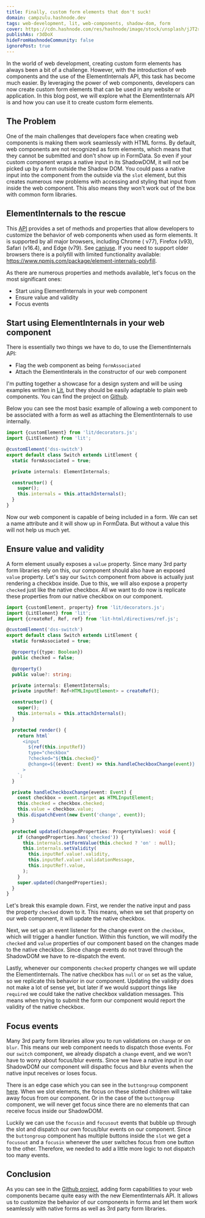 ```yaml
---
title: Finally, custom form elements that don't suck!
domain: campzulu.hashnode.dev
tags: web-development, lit, web-components, shadow-dom, form
cover: https://cdn.hashnode.com/res/hashnode/image/stock/unsplash/jJT2r2n7lYA/upload/76adc03462239d3b3e6cb53f44b60b20.jpeg?w=1600&h=840&fit=crop&crop=entropy&auto=compress,format&format=webp
publishAs: r3dDoX
hideFromHashnodeCommunity: false
ignorePost: true
---
```


In the world of web development, creating custom form elements has always been a bit of a challenge.
However, with the introduction of web components and the use of the ElementInternals API, this task
has become much easier. By leveraging the power of web components, developers can now create custom
form elements that can be used in any website or application. In this blog post, we will explore
what the ElementInternals API is and how you can use it to create custom form elements.

## The Problem

One of the main challenges that developers face when creating web components is making them work
seamlessly with HTML forms. By default, web components are not recognized as form elements, which
means that they cannot be submitted and don't show up in FormData. So even if your custom component
wraps a native input in its ShadowDOM, it will not be picked up by a form outside the Shadow DOM.
You could pass a native input into the component from the outside via the `slot` element, but this
creates numerous new problems with accessing and styling that input from inside the web component.
This also means they won't work out of the box with common form libraries.

## ElementInternals to the rescue

This [API](https://developer.mozilla.org/en-US/docs/Web/API/ElementInternals) provides a set of
methods and properties that allow developers to customize the behavior of web components when used
as form elements. It is supported by all major browsers, including Chrome ( v77), Firefox (v93),
Safari (v16.4), and Edge (v79). See [caniuse](https://caniuse.com/mdn-api_elementinternals).
If you need to support older browsers there is a polyfill with limited functionality available:
https://www.npmjs.com/package/element-internals-polyfill.

As there are numerous properties and methods available, let's focus on the most significant ones:

* Start using ElementInternals in your web component
* Ensure value and validity
* Focus events

## Start using ElementInternals in your web component

There is essentially two things we have to do, to use the ElementInternals API:

* Flag the web component as being `formAssociated`
* Attach the ElementInterals in the constructor of our web component

I'm putting together a showcase for a design system and will be using examples written in
[Lit](https://lit.dev), but they should be easily adaptable to plain web components. You can find
the project on [Github](https://github.com/r3dDoX/design-system-showcase).

Below you can see the most basic example of allowing a web component to be associated with a form as
well as attaching the ElementInternals to use internally.

```typescript
import {customElement} from 'lit/decorators.js';
import {LitElement} from 'lit';

@customElement('dss-switch')
export default class Switch extends LitElement {
  static formAssociated = true;

  private internals: ElementInternals;

  constructor() {
    super();
    this.internals = this.attachInternals();
  }
}
```

Now our web component is capable of being included in a form. We can set a name attribute and it
will show up in FormData. But without a value this will not help us much yet.

## Ensure value and validity

A form element usually exposes a `value` property. Since many 3rd party form libraries rely on this,
our component should also have an exposed `value` property. Let's say our `Switch`
component from above is actually just rendering a checkbox inside. Due to this, we will also expose
a property `checked` just like the native checkbox. All we want to do now is replicate these
properties from our native checkbox on our component.

```typescript
import {customElement, property} from 'lit/decorators.js';
import {LitElement} from 'lit';
import {createRef, Ref, ref} from 'lit-html/directives/ref.js';

@customElement('dss-switch')
export default class Switch extends LitElement {
  static formAssociated = true;

  @property({type: Boolean})
  public checked = false;

  @property()
  public value?: string;

  private internals: ElementInternals;
  private inputRef: Ref<HTMLInputElement> = createRef();

  constructor() {
    super();
    this.internals = this.attachInternals();
  }

  protected render() {
    return html`
      <input 
        ${ref(this.inputRef)}
        type="checkbox"
        ?checked="${this.checked}"
        @change=${(event: Event) => this.handleCheckboxChange(event)}
      >
    `;
  }

  private handleCheckboxChange(event: Event) {
    const checkbox = event.target as HTMLInputElement;
    this.checked = checkbox.checked;
    this.value = checkbox.value;
    this.dispatchEvent(new Event('change', event));
  }

  protected updated(changedProperties: PropertyValues): void {
    if (changedProperties.has('checked')) {
      this.internals.setFormValue(this.checked ? 'on' : null);
      this.internals.setValidity(
        this.inputRef.value!.validity,
        this.inputRef.value!.validationMessage,
        this.inputRef!.value,
      );
    }
    super.updated(changedProperties);
  }
}
```

Let's break this example down. First, we render the native input and pass the property `checked`
down to it. This means, when we set that property on our web component, it will update the native
checkbox.

Next, we set up an event listener for the change event on the `checkbox`, which will trigger a
handler function. Within this function, we will modify the `checked` and `value` properties of our
component based on the changes made to the native checkbox. Since change events do not travel
through the ShadowDOM we have to re-dispatch the event.

Lastly, whenever our components `checked` property changes we will update the ElementInternals. The
native checkbox has `null` or `on` set as the value, so we replicate this behavior in our component.
Updating the validity does not make a lot of sense yet, but later if we would support things
like `required` we could take the native checkbox validation messages. This means when trying to
submit the form our component would report the validity of the native checkbox.

## Focus events

Many 3rd party form libraries allow you to run validations on `change` or on `blur`. This means our
web component needs to dispatch those events. For our `switch` component, we already dispatch
a `change` event, and we won't have to worry about focus/blur events. Since we have a native input
in our ShadowDOM our component will dispathc focus and blur events when the native input receives or
loses focus.

There is an edge case which you can see in the `buttongroup` component
[here](https://github.com/r3dDoX/design-system-showcase/blob/main/src/components/buttongroup/buttongroup.component.ts).
When we slot elements, the focus on these slotted children will take away focus from our component.
Or in the case of the `buttongroup` component, we will never get focus since there are no elements
that can receive focus inside our ShadowDOM.

Luckily we can use the `focusin` and `focusout` events that bubble up through the slot and dispatch
our own focus/blur events on our component. Since the `buttongroup` component has multiple buttons
inside the `slot` we get a `focusout` and a `focusin` whenever the user switches focus from one
button to the other. Therefore, we needed to add a little more logic to not dispatch too many
events.

## Conclusion

As you can see in the [Github project](https://github.com/r3dDoX/design-system-showcase), adding
form capabilities to your web components became quite easy with the new ElementInternals API. It
allows us to customize the behavior of our components in forms and let them work seamlessly with
native forms as well as 3rd party form libraries.
